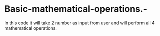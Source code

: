# Basic-mathematical-operations.-
In this code it will take 2 number as input from user and will perform all 4 mathematical operations. 
